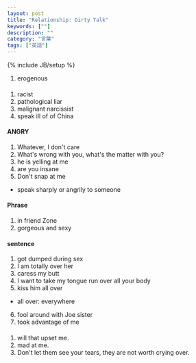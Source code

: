 ```yaml
---
layout: post
title: "Relationship: Dirty Talk"
keywords: [""]
description: ""
category: "言葉"
tags: ["英語"]
---
```

{% include JB/setup %}

1. erogenous


####
1. racist
2. pathological liar
3. malignant narcissist
4. speak ill of of China

####  ANGRY
1. Whatever, I don't care
2. What's wrong with you, what's the matter with you?
3. he is yelling at me
4. are you insane
5. Don't snap at me
- speak sharply or angrily to someone


#### Phrase 
1. in friend Zone
2. gorgeous and sexy



#### sentence
1. got dumped during sex
2. I am totally over her
3. caress my butt
4. I want to take my tongue run over all your body
5. kiss him all over
- all over: everywhere
6. fool around with Joe sister
7. took advantage of me

####
1. will that upset me.
2. mad at me.
3. Don't let them see your tears, they are not worth crying over.

